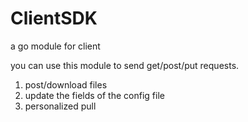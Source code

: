 # ClientSDK
a go module for client


you can use this module to send get/post/put requests.

1. post/download files
2. update the fields of the config file
3. personalized pull 
